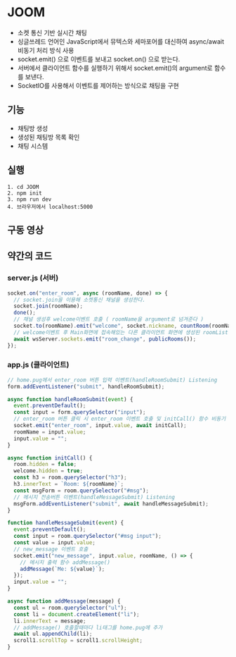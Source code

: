 # JOOM

- 소켓 통신 기반 실시간 채팅
- 싱글쓰레드 언어인 JavaScript에서 뮤텍스와 세마포어를 대신하여 async/await 비동기 처리 방식 사용
- socket.emit() 으로 이벤트를 보내고 socket.on() 으로 받는다.
- 서버에서 클라이언트 함수를 실행하기 위해서 socket.emit()의 argument로 함수를 보낸다.
- SocketIO를 사용해서 이벤트를 제어하는 방식으로 채팅을 구현

## 기능 ##

- 채팅방 생성
- 생성된 채팅방 목록 확인
- 채팅 시스템

## 실행 ##

```
1. cd JOOM
2. npm init
3. npm run dev
4. 브라우저에서 localhost:5000
```
 
## 구동 영상 ##

## 약간의 코드 ##

### server.js (서버) ##

```javascript
socket.on("enter_room", async (roomName, done) => {
  // socket.join을 이용해 소켓통신 채널을 생성한다.
  socket.join(roomName);
  done();
  // 채널 생성후 welcome이벤트 호출 ( roomName을 argument로 넘겨준다 )
  socket.to(roomName).emit("welcome", socket.nickname, countRoom(roomName));
  // welcome이벤트 후 Main화면에 접속해있는 다른 클라이언트 화면에 생성된 roomList를 보여주도록 비동기 처리
  await wsServer.sockets.emit("room_change", publicRooms());
});
```

### app.js (클라이언트) ##

```javascript
// home.pug에서 enter_room 버튼 입력 이벤트(handleRoomSubmit) Listening
form.addEventListener("submit", handleRoomSubmit);

async function handleRoomSubmit(event) {
  event.preventDefault();
  const input = form.querySelector("input");
  // enter_room 버튼 클릭 시 enter_room 이벤트 호출 및 initCall() 함수 비동기 처리
  socket.emit("enter_room", input.value, await initCall);
  roomName = input.value;
  input.value = "";
}

async function initCall() {
  room.hidden = false;
  welcome.hidden = true;
  const h3 = room.querySelector("h3");
  h3.innerText = `Room: ${roomName}`;
  const msgForm = room.querySelector("#msg");
  // 메시지 전송버튼 이벤트(handleMessageSubmit) Listening
  msgForm.addEventListener("submit", await handleMessageSubmit);
}

function handleMessageSubmit(event) {
  event.preventDefault();
  const input = room.querySelector("#msg input");
  const value = input.value;
  // new_message 이벤트 호출
  socket.emit("new_message", input.value, roomName, () => {
    // 메시지 출력 함수 addMessage()
    addMessage(`Me: ${value}`);
  });
  input.value = "";
}

async function addMessage(message) {
  const ul = room.querySelector("ul");
  const li = document.createElement("li");
  li.innerText = message;
  // addMessage() 호출할때마다 li태그를 home.pug에 추가
  await ul.appendChild(li);
  scroll1.scrollTop = scroll1.scrollHeight;
}
```
